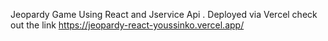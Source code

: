 Jeopardy Game Using React and Jservice Api .
Deployed via Vercel
check out the link
https://jeopardy-react-youssinko.vercel.app/
